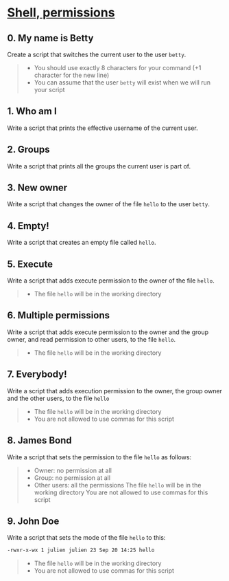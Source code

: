# [Shell, permissions](https://intranet.hbtn.io/projects/2020)

## 0. My name is Betty

Create a script that switches the current user to the user `betty`.

> - You should use exactly 8 characters for your command (+1 character for the new line)
> - You can assume that the user `betty` will exist when we will run your script

## 1. Who am I

Write a script that prints the effective username of the current user.

## 2. Groups

Write a script that prints all the groups the current user is part of.

## 3. New owner

Write a script that changes the owner of the file `hello` to the user `betty`.

## 4. Empty!

Write a script that creates an empty file called `hello`.

## 5. Execute

Write a script that adds execute permission to the owner of the file `hello`.

> - The file `hello` will be in the working directory

## 6. Multiple permissions

Write a script that adds execute permission to the owner and the group owner, and read permission to other users, to the file `hello`.

> - The file `hello` will be in the working directory

## 7. Everybody!

Write a script that adds execution permission to the owner, the group owner and the other users, to the file `hello`

> - The file `hello` will be in the working directory
> - You are not allowed to use commas for this script

## 8. James Bond

Write a script that sets the permission to the file `hello` as follows:

> - Owner: no permission at all
> - Group: no permission at all
> - Other users: all the permissions
The file `hello` will be in the working directory You are not allowed to use commas for this script

## 9. John Doe

Write a script that sets the mode of the file `hello` to this:
```sh
-rwxr-x-wx 1 julien julien 23 Sep 20 14:25 hello
```
> - The file `hello` will be in the working directory
> - You are not allowed to use commas for this script
